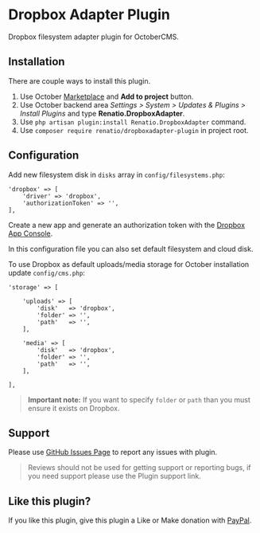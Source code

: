 # Dropbox Adapter Plugin

Dropbox filesystem adapter plugin for OctoberCMS.

## Installation

There are couple ways to install this plugin.

1. Use October [Marketplace](http://octobercms.com/help/site/marketplace) and __Add to project__ button.
2. Use October backend area *Settings > System > Updates & Plugins > Install Plugins* and type __Renatio.DropboxAdapter__.
3. Use `php artisan plugin:install Renatio.DropboxAdapter` command.
4. Use `composer require renatio/dropboxadapter-plugin` in project root.

## Configuration

Add new filesystem disk in `disks` array in `config/filesystems.php`:

```
'dropbox' => [
    'driver' => 'dropbox',
    'authorizationToken' => '',
],
```

Create a new app and generate an authorization token with the [Dropbox App Console](https://www.dropbox.com/developers/apps).

In this configuration file you can also set default filesystem and cloud disk.

To use Dropbox as default uploads/media storage for October installation update `config/cms.php`:

```
'storage' => [

    'uploads' => [
        'disk'   => 'dropbox',
        'folder' => '',
        'path'   => '',
    ],

    'media' => [
        'disk'   => 'dropbox',
        'folder' => '',
        'path'   => '',
    ],

],
```

> **Important note:** If you want to specify `folder` or `path` than you must ensure it exists on Dropbox.

## Support

Please use [GitHub Issues Page](https://github.com/mplodowski/dropboxadapter-plugin/issues) to report any issues with plugin.

> Reviews should not be used for getting support or reporting bugs, if you need support please use the Plugin support link.

## Like this plugin?

If you like this plugin, give this plugin a Like or Make donation with [PayPal](https://www.paypal.me/mplodowski).
